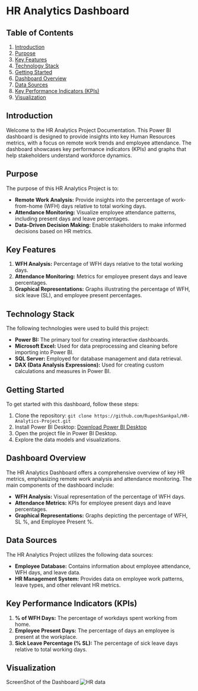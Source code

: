 

# HR Analytics Dashboard

## Table of Contents

1. [Introduction](#introduction)
2. [Purpose](#purpose)
3. [Key Features](#key-features)
4. [Technology Stack](#technology-stack)
5. [Getting Started](#getting-started)
6. [Dashboard Overview](#dashboard-overview)
7. [Data Sources](#data-sources)
8. [Key Performance Indicators (KPIs)](#key-performance-indicators)
9. [Visualization](#Visualization)


## Introduction

Welcome to the HR Analytics Project Documentation. This Power BI dashboard is designed to provide insights into key Human Resources metrics, with a focus on remote work trends and employee attendance. The dashboard showcases key performance indicators (KPIs) and graphs that help stakeholders understand workforce dynamics.

## Purpose

The purpose of this HR Analytics Project is to:

- **Remote Work Analysis:** Provide insights into the percentage of work-from-home (WFH) days relative to total working days.
- **Attendance Monitoring:** Visualize employee attendance patterns, including present days and leave percentages.
- **Data-Driven Decision Making:** Enable stakeholders to make informed decisions based on HR metrics.

## Key Features

1. **WFH Analysis:** Percentage of WFH days relative to the total working days.
2. **Attendance Monitoring:** Metrics for employee present days and leave percentages.
3. **Graphical Representations:** Graphs illustrating the percentage of WFH, sick leave (SL), and employee present percentages.

## Technology Stack

The following technologies were used to build this project:

- **Power BI:** The primary tool for creating interactive dashboards.
- **Microsoft Excel:** Used for data preprocessing and cleaning before importing into Power BI.
- **SQL Server:** Employed for database management and data retrieval.
- **DAX (Data Analysis Expressions):** Used for creating custom calculations and measures in Power BI.

## Getting Started

To get started with this dashboard, follow these steps:

1. Clone the repository: `git clone https://github.com/RupeshSankpal/HR-Analytics-Project.git`
2. Install Power BI Desktop: [Download Power BI Desktop](https://powerbi.microsoft.com/en-us/desktop/)
3. Open the project file in Power BI Desktop.
4. Explore the data models and visualizations.

## Dashboard Overview

The HR Analytics Dashboard offers a comprehensive overview of key HR metrics, emphasizing remote work analysis and attendance monitoring. The main components of the dashboard include:

- **WFH Analysis:** Visual representation of the percentage of WFH days.
- **Attendance Metrics:** KPIs for employee present days and leave percentages.
- **Graphical Representations:** Graphs depicting the percentage of WFH, SL %, and Employee Present %.

## Data Sources

The HR Analytics Project utilizes the following data sources:

- **Employee Database:** Contains information about employee attendance, WFH days, and leave data.
- **HR Management System:** Provides data on employee work patterns, leave types, and other relevant HR metrics.

## Key Performance Indicators (KPIs)

1. **% of WFH Days:** The percentage of workdays spent working from home.
2. **Employee Present Days:** The percentage of days an employee is present at the workplace.
3. **Sick Leave Percentage (% SL):** The percentage of sick leave days relative to total working days.

## Visualization
ScreenShot of the Dashboard
![HR data](https://github.com/RupeshSankpal/HR-Analytics-Project/assets/129041496/ed619fc8-0f2c-4700-bfaf-fdd0a5862145)
